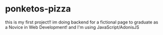# ponketos-pizza
this is my first project!! im doing backend for a fictional page to graduate as a Novice in Web Development! and I'm using JavaScript/AdonisJS
